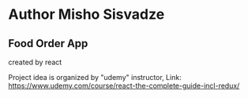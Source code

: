 # Author Misho Sisvadze
   
## Food Order App
  created by react

 Project idea is  organized by "udemy" instructor, Link: https://www.udemy.com/course/react-the-complete-guide-incl-redux/
 